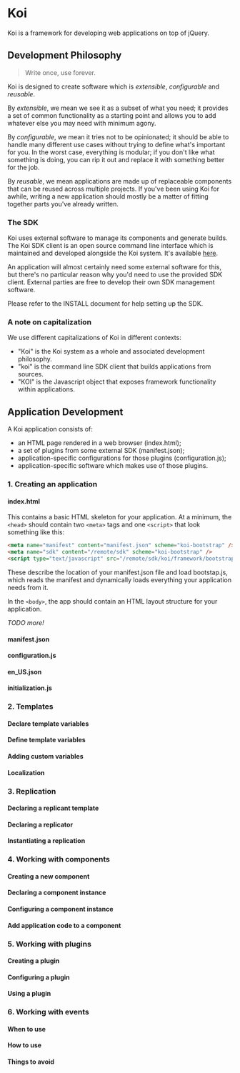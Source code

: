# Koi
Koi is a framework for developing web applications on top of jQuery.

## Development Philosophy
> Write once, use forever.

Koi is designed to create software which is _extensible_, _configurable_ and
_reusable_.

By _extensible_, we mean we see it as a subset of what you need; it provides
a set of common functionality as a starting point and allows you to add
whatever else you may need with minimum agony.

By _configurable_, we mean it tries not to be opinionated; it should
be able to handle many different use cases without trying to define what's
important for you. In the worst case, everything is modular; if you don't
like what something is doing, you can rip it out and replace it with something
better for the job.

By _reusable_, we mean applications are made up of replaceable components that
can be reused across multiple projects. If you've been using Koi for awhile,
writing a new application should mostly be a matter of fitting together
parts you've already written.

### The SDK

Koi uses external software to manage its components and generate builds. The
Koi SDK client is an open source command line interface which is maintained
and developed alongside the Koi system. It's available
[here](https://github.com/Knewton/Koi-SDK-Client "Koi SDK Client").

An application will almost certainly need some external software for this, but
there's no particular reason why you'd need to use the provided SDK client.
External parties are free to develop their own SDK management software.

Please refer to the INSTALL document for help setting up the SDK.

### A note on capitalization

We use different capitalizations of Koi in different contexts:

-	"Koi" is the Koi system as a whole and associated development philosophy.
-	"koi" is the command line SDK client that builds applications from sources.
-	"KOI" is the Javascript object that exposes framework functionality within applications.

## Application Development

A Koi application consists of:

-	an HTML page rendered in a web browser (index.html);
-	a set of plugins from some external SDK (manifest.json);
-	application-specific configurations for those plugins (configuration.js);
-	application-specific software which makes use of those plugins.

### 1. Creating an application
#### index.html

This contains a basic HTML skeleton for your application. At a minimum, the `<head>`
should contain two `<meta>` tags and one `<script>` that look something like this:

```html
<meta name="manifest" content="manifest.json" scheme="koi-bootstrap" />
<meta name="sdk" content="/remote/sdk" scheme="koi-bootstrap" />
<script type="text/javascript" src="/remote/sdk/koi/framework/bootstrap/development/bootstrap.js"></script>
```

These describe the location of your manifest.json file and load bootstap.js, which
reads the manifest and dynamically loads everything your application needs from it.

In the `<body>`, the app should contain an HTML layout structure for your application.

_TODO more!_

#### manifest.json
#### configuration.js
#### en_US.json
#### initialization.js
### 2. Templates
#### Declare template variables
#### Define template variables
#### Adding custom variables
#### Localization
### 3. Replication
#### Declaring a replicant template
#### Declaring a replicator
#### Instantiating a replication
### 4. Working with components
#### Creating a new component
#### Declaring a component instance
#### Configuring a component instance
#### Add application code to a component
### 5. Working with plugins
#### Creating a plugin
#### Configuring a plugin
#### Using a plugin
### 6. Working with events
#### When to use
#### How to use
#### Things to avoid

